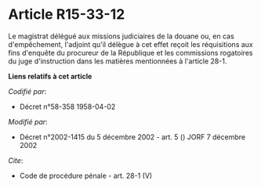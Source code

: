 # Article R15-33-12

Le magistrat délégué aux missions judiciaires de la douane ou, en cas d'empêchement, l'adjoint qu'il délègue à cet effet
reçoit les réquisitions aux fins d'enquête du procureur de la République et les commissions rogatoires du juge d'instruction
dans les matières mentionnées à l'article 28-1.

**Liens relatifs à cet article**

_Codifié par_:

  - Décret n°58-358 1958-04-02

_Modifié par_:

  - Décret n°2002-1415 du 5 décembre 2002 - art. 5 () JORF 7 décembre 2002

_Cite_:

  - Code de procédure pénale - art. 28-1 (V)
